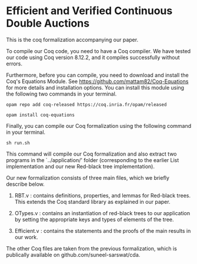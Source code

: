 # Efficient and Verified Continuous Double Auctions
This is the coq formalization accompanying our paper. 

To compile our Coq code, you need to have a Coq compiler. We have tested our code using Coq version 8.12.2, and it compiles successfully without errors.

Furthermore, before you can compile, you need to download and install the Coq's Equations Module.
See https://github.com/mattam82/Coq-Equations for more details and installation options. You can install this module using the following two commands in your terminal.

    opam repo add coq-released https://coq.inria.fr/opam/released

    opam install coq-equations

Finally, you can compile our Coq formalization using the following command in your terminal.

    sh run.sh
    
This command will compile our Coq formalization and also extract two programs in the `../application/' folder (corresponding to the earlier List implementation and our new Red-black tree implementation).

Our new formalization consists of three main files, which we briefly describe below.

1. RBT.v : contains definitions, properties, and lemmas for Red-black trees. This extends the Coq standard library as explained in our paper.
 
2. OTypes.v : contains an instantiation of red-black trees to our application by setting the appropriate keys and types of elements of the tree.

3. Efficient.v : contains the statements and the proofs of the main results in our work. 

The other Coq files are taken from the previous formalization, which is publically available on github.com/suneel-sarswat/cda.
